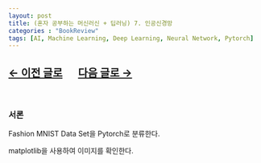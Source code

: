 ```yaml
---
layout: post
title: (혼자 공부하는 머신러신 + 딥러닝) 7. 인공신경망
categories : "BookReview"
tags: [AI, Machine Learning, Deep Learning, Neural Network, Pytorch]
---
```


## [←  이전 글로](https://maizer2.github.io/bookreview/2022/04/00/(혼공머신)-6.-비지도-학습.html) 　 [다음 글로 →](https://maizer2.github.io/bookreview/2022/04/14/(혼공머신)-8.-심층-신경망.html)

<br/>

### 서론

Fashion MNIST Data Set을 Pytorch로 분류한다.

matplotlib을 사용하여 이미지를 확인한다.
